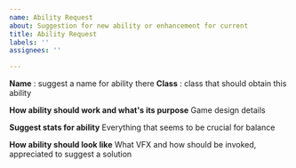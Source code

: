 ```yaml
---
name: Ability Request
about: Suggestion for new ability or enhancement for current
title: Ability Request
labels: ''
assignees: ''

---
```


**Name** : suggest a name for ability there
**Class** : class that should obtain this ability

**How ability should work and what's its purpose**
Game design details

**Suggest stats for ability**
Everything that seems to be crucial for balance

**How ability should look like**
What VFX and how should be invoked, appreciated to suggest a solution
